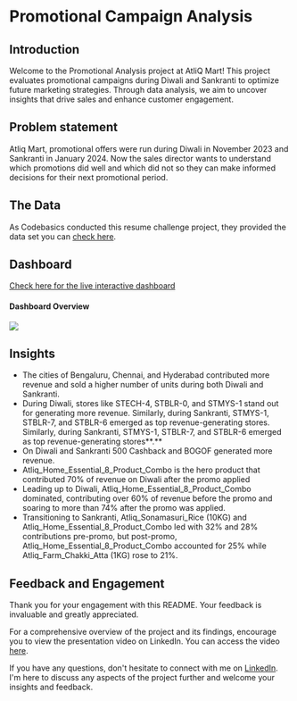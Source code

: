 # Promotional Campaign Analysis

## Introduction
Welcome to the Promotional Analysis project at AtliQ Mart! This project evaluates promotional campaigns during Diwali and Sankranti to optimize future marketing strategies. Through data analysis, we aim to uncover insights that drive sales and enhance customer engagement.

## Problem statement
Atliq Mart, promotional offers were run during Diwali in November 2023 and Sankranti in January 2024. Now the sales director wants to understand which promotions did well and which did not so they can make informed decisions for their next promotional period.

## The Data
As Codebasics conducted this resume challenge project, they provided the data set  you can [check here](https://codebasics.io/challenge/codebasics-resume-project-challenge/12).

## Dashboard
[Check here for the live interactive dashboard](https://app.powerbi.com/view?r=eyJrIjoiN2QyMmUyMGEtMDMwOC00M2MxLTk5Y2UtNDc3MjliNzNlZjgwIiwidCI6ImM2ZTU0OWIzLTVmNDUtNDAzMi1hYWU5LWQ0MjQ0ZGM1YjJjNCJ9&pageName=ReportSection7bd8857c02594ade067e)

#### Dashboard Overview
<img src="https://github.com/Sourav749/Promotional_Campaign_Analysis/blob/main/Dashboard%20Overview.gif">

## Insights

- The cities of Bengaluru, Chennai, and Hyderabad contributed more revenue and sold a higher number of units during both Diwali and Sankranti.
- During Diwali, stores like STECH-4, STBLR-0, and STMYS-1 stand out for generating more revenue. Similarly, during Sankranti, STMYS-1, STBLR-7, and STBLR-6 emerged as top revenue-generating stores. Similarly, during Sankranti, STMY﻿S-1, STBLR-7, and STBLR-6 emerged as top revenue-generating stores**.**
- On Diwali and Sankranti 500 Cashback and BOGOF generated more revenue.
- Atliq_Home_Essential_8_Product_Combo is the hero product that contributed 70% of revenue on Diwali after the promo applied
- Leading up to Diwali, Atliq_Home_Essential_8_Product_Combo dominated, contributing over 60% of revenue before the promo and soaring to more than 74% after the promo was applied.
- Transitioning to Sankranti, Atliq_Sonamasuri_Rice (10KG) and Atliq_Home_Essential_8_Product_Combo led with 32% and 28% contributions pre-promo, but post-promo, Atliq_Home_Essential_8_Product_Combo accounted for 25% while Atliq_Farm_Chakki_Atta (1KG) rose to 21%.

## Feedback and Engagement

Thank you for your engagement with this README. Your feedback is invaluable and greatly appreciated.

For a comprehensive overview of the project and its findings, encourage you to view the presentation video on LinkedIn. You can access the video [here](https://www.linkedin.com/posts/sourav-kumar-sahoo_codebasicsresumeprojectchallenge-crpc8-dataanalytics-activity-7170821501703729153-pXqu?utm_source=share&utm_medium=member_desktop).

If you have any questions, don't hesitate to connect with me on [LinkedIn](https://www.linkedin.com/in/sourav-kumar-sahoo/). I'm here to discuss any aspects of the project further and welcome your insights and feedback.
